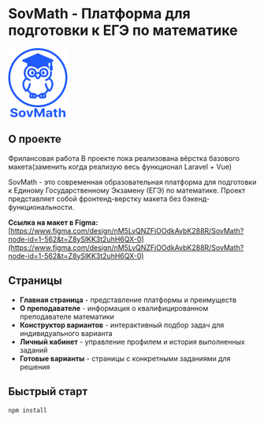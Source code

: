 # SovMath - Платформа для подготовки к ЕГЭ по математике

![SovMath Logo](images/svg/main_icon.svg)

## О проекте

Фрилансовая работа
В проекте пока реализована вёрстка базового макета(заменить когда реализую весь функционал Laravel + Vue) 

SovMath - это современная образовательная платформа для подготовки к Единому Государственному Экзамену (ЕГЭ) по математике. Проект представляет собой фронтенд-верстку макета без бэкенд-функциональности.

**Ссылка на макет в Figma:**  
[https://www.figma.com/design/nM5LvQNZFjOOdkAvbK288R/SovMath?node-id=1-562&t=Z8ySlKK3t2uhH6QX-0](https://www.figma.com/design/nM5LvQNZFjOOdkAvbK288R/SovMath?node-id=1-562&t=Z8ySlKK3t2uhH6QX-0)

## Страницы

- **Главная страница** - представление платформы и преимуществ
- **О преподавателе** - информация о квалифицированном преподавателе математики
- **Конструктор вариантов** - интерактивный подбор задач для индивидуального варианта
- **Личный кабинет** - управление профилем и история выполненных заданий
- **Готовые варианты** - страницы с конкретными заданиями для решения

## Быстрый старт

```
npm install
```
